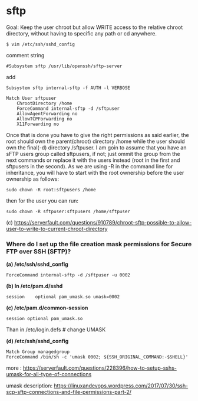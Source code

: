 sftp
====

Goal: Keep the user chroot but allow WRITE access to the relative chroot directory, without having to specific any path or cd anywhere.

`$ vim /etc/ssh/sshd_config`


comment string

`#Subsystem sftp /usr/lib/openssh/sftp-server`

add

`Subsystem sftp internal-sftp -f AUTH -l VERBOSE`
```
Match User sftpuser
    ChrootDirectory /home
    ForceCommand internal-sftp -d /sftpuser
    AllowAgentForwarding no
    AllowTCPForwarding no
    X11Forwarding no
```

Once that is done you have to give the right permissions as said earlier, the root should own the parent(chroot) directory /home while the user should own the final(-d) directory /sftpuser. I am goin to assume that you have an sFTP users group called sftpusers, if not; just ommit the group from the next commands or replace it with the users instead (root in the first and sftpusers in the second). As we are using -R in the command line for inheritance, you will have to start with the root ownership before the user ownership as follows:

    sudo chown -R root:sftpusers /home

then for the user you can run:

    sudo chown -R sftpuser:sftpusers /home/sftpuser


(c) <https://serverfault.com/questions/910789/chroot-sftp-possible-to-allow-user-to-write-to-current-chroot-directory>


### Where do I set up the file creation mask permissions for Secure FTP over SSH (SFTP)?

**(a) /etc/ssh/sshd_config**

    ForceCommand internal-sftp -d /sftpuser -u 0002


**(b) In /etc/pam.d/sshd**

    session    optional pam_umask.so umask=0002

**(c) /etc/pam.d/common-session**

    session optional pam_umask.so
Than in /etc/login.defs # change UMASK

**(d) /etc/ssh/sshd_config**

    Match Group managedgroup
    ForceCommand /bin/sh -c 'umask 0002; ${SSH_ORIGINAL_COMMAND:-$SHELL}'

more : <https://serverfault.com/questions/228396/how-to-setup-sshs-umask-for-all-type-of-connections>

umask description:
<https://linuxandevops.wordpress.com/2017/07/30/ssh-scp-sftp-connections-and-file-permissions-part-2/>
